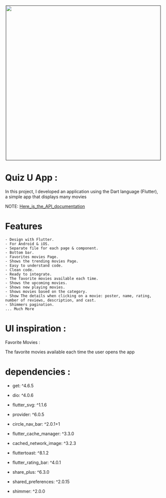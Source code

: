 <p align="center">
    <a href="">
        <img src="./example/poster.png" height="500px">
    </a>
</p>

# Quiz U App :

In this project, I developed an application using the Dart language (Flutter), a simple app that displays many movies

NOTE: [Here_is_the_API_documentation](https://developers.themoviedb.org/3/movies/get-movie-details)

# Features

    - Design with Flutter.
    - For Android & iOS.
    - Separate file for each page & component.
    - Bottom bar.
    - Favorites movies Page.
    - Shows the trending movies Page.
    - Easy to understand code.
    - Clean code.
    - Ready to integrate.
    - The favorite movies available each time.
    - Shows the upcoming movies.
    - Shows new playing movies.
    - Shows movies based on the category.
    - Show The details when clicking on a movie: poster, name, rating, number of reviews, description, and cast.
    - Shimmers pagination.
    ... Much More

# UI inspiration :


Favorite Movies :

The favorite movies available each time the user opens the app
<!-- 
- [Quiz App UI Design](https://www.behance.net/gallery/110674751/Quiz-App-UI-Design/modules/633351579)
- [Queezy - Leaderboard, Answers Result, User Profile](https://dribbble.com/shots/17726071-Queezy-Leaderboard-Answers-Result-User-Profile?utm_source=Clipboard_Shot&utm_campaign=illiyinstudio&utm_content=Queezy%20-%20Leaderboard%2C%20Answers%20Result%2C%20User%20Profile&utm_medium=Social_Share) -->

# dependencies :

- get: ^4.6.5

- dio: ^4.0.6

- flutter_svg: ^1.1.6

- provider: ^6.0.5

- circle_nav_bar: ^2.0.1+1

- flutter_cache_manager: ^3.3.0

- cached_network_image: ^3.2.3

- fluttertoast: ^8.1.2

- flutter_rating_bar: ^4.0.1

- share_plus: ^6.3.0

- shared_preferences: ^2.0.15

- shimmer: ^2.0.0
